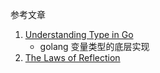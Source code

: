 参考文章

1. [Understanding Type in Go](https://www.ardanlabs.com/blog/2013/07/understanding-type-in-go.html)
    - golang 变量类型的底层实现
2. [The Laws of Reflection](https://go.dev/blog/laws-of-reflection)
